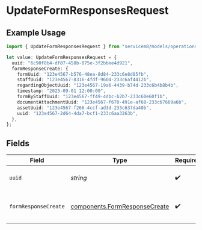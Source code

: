 # UpdateFormResponsesRequest

## Example Usage

```typescript
import { UpdateFormResponsesRequest } from "servicem8/models/operations";

let value: UpdateFormResponsesRequest = {
  uuid: "6c90f8b4-df87-458b-875e-3f2bbee4d921",
  formResponseCreate: {
    formUuid: "123e4567-b576-48ea-8d84-233c6e8d85fb",
    staffUuid: "123e4567-8316-4fdf-9604-233c6af4412b",
    regardingObjectUuid: "123e4567-19a6-4439-b74d-233c6b4b8b4b",
    timestamp: "2025-09-01 12:00:00",
    formByStaffUuid: "123e4567-ff49-4dbc-b2b7-233c60e60f1b",
    documentAttachmentUuid: "123e4567-f670-491e-af68-233c67669a6b",
    assetUuid: "123e4567-f266-4ccf-ad3d-233c637da40b",
    uuid: "123e4567-2d64-4da7-bcf1-233c6aa3263b",
  },
};
```

## Fields

| Field                                                                          | Type                                                                           | Required                                                                       | Description                                                                    |
| ------------------------------------------------------------------------------ | ------------------------------------------------------------------------------ | ------------------------------------------------------------------------------ | ------------------------------------------------------------------------------ |
| `uuid`                                                                         | *string*                                                                       | :heavy_check_mark:                                                             | UUID of the Form Response                                                      |
| `formResponseCreate`                                                           | [components.FormResponseCreate](../../models/components/formresponsecreate.md) | :heavy_check_mark:                                                             | Form Response fields to update                                                 |
